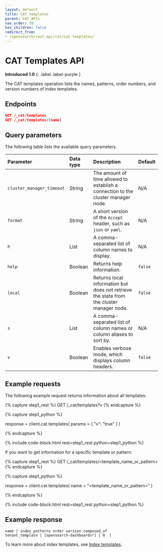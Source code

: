 ```yaml
---
layout: default
title: CAT templates
parent: CAT APIs
nav_order: 70
has_children: false
redirect_from:
- /opensearch/rest-api/cat/cat-templates/
---
```


# CAT Templates API
**Introduced 1.0**
{: .label .label-purple }

The CAT templates operation lists the names, patterns, order numbers, and version numbers of index templates.


<!-- spec_insert_start
api: cat.templates
component: endpoints
-->
## Endpoints
```json
GET /_cat/templates
GET /_cat/templates/{name}
```
<!-- spec_insert_end -->


<!-- spec_insert_start
api: cat.templates
component: query_parameters
columns: Parameter, Data type, Description, Default
include_deprecated: false
-->
## Query parameters

The following table lists the available query parameters.

| Parameter | Data type | Description | Default |
| :--- | :--- | :--- | :--- |
| `cluster_manager_timeout` | String | The amount of time allowed to establish a connection to the cluster manager node. | N/A |
| `format` | String | A short version of the `Accept` header, such as `json` or `yaml`. | N/A |
| `h` | List | A comma-separated list of column names to display. | N/A |
| `help` | Boolean | Returns help information. | `false` |
| `local` | Boolean | Returns local information but does not retrieve the state from the cluster manager node. | `false` |
| `s` | List | A comma-separated list of column names or column aliases to sort by. | N/A |
| `v` | Boolean | Enables verbose mode, which displays column headers. | `false` |

<!-- spec_insert_end -->

## Example requests

The following example request returns information about all templates:

<!-- spec_insert_start
component: example_code
rest: GET /_cat/templates?v
-->
{% capture step1_rest %}
GET /_cat/templates?v
{% endcapture %}

{% capture step1_python %}


response = client.cat.templates(
  params = { "v": "true" }
)

{% endcapture %}

{% include code-block.html
    rest=step1_rest
    python=step1_python %}
<!-- spec_insert_end -->

If you want to get information for a specific template or pattern:

<!-- spec_insert_start
component: example_code
rest: GET /_cat/templates/<template_name_or_pattern>
-->
{% capture step1_rest %}
GET /_cat/templates/<template_name_or_pattern>
{% endcapture %}

{% capture step1_python %}


response = client.cat.templates(
  name = "<template_name_or_pattern>"
)

{% endcapture %}

{% include code-block.html
    rest=step1_rest
    python=step1_python %}
<!-- spec_insert_end -->


## Example response

```
name | index_patterns order version composed_of
tenant_template | [opensearch-dashboards*] | 0  |    
```

To learn more about index templates, see [Index templates]({{site.url}}{{site.baseurl}}/opensearch/index-templates).
